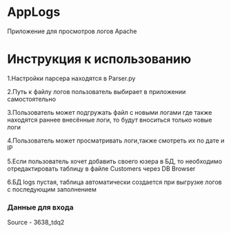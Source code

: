# AppLogs
 Приложение для просмотров логов Apache
<h1>Инструкция к использованию</h1>
1.Настройки парсера находятся в Parser.py


2.Путь к файлу логов пользователь выбирает в приложении самостоятельно

3.Пользователь может подгружать файл с новыми логами где также находятся раннее внесённые логи, то будут вноситься только новые логи

4.Пользователь может просматривать логи,также смотреть их по дате и IP

5.Если пользователь хочет добавить своего юзера в БД, то необходимо отредактировать
таблицу в файле Customers через DB Browser

6.БД logs пустая, таблица автоматически создается при выгрузке логов с последующим заполнением

<h3>Данные для входа</h3>
Source - 3638_tdq2
